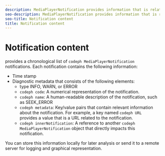 ```yaml
---
description: MediaPlayerNotification provides information that is related to the player’s status.
seo-description: MediaPlayerNotification provides information that is related to the player’s status.
seo-title: Notification content
title: Notification content
---
```


# Notification content

provides a chronological list of `codeph MediaPlayerNotification` notifications. Each notification contains the following information:
* Time stamp
* Diagnostic metadata that consists of the following elements:
    * type INFO, WARN, or ERROR
    * `codeph code`: A numerical representation of the notification.
    * `codeph name`: A human-readable description of the notification, such as SEEK_ERROR
    * `codeph metadata`: Key/value pairs that contain relevant information about the notification. For example, a key named `codeph URL` provides a value that is a URL related to the notification.
    * `codeph innerNotification`: A reference to another `codeph MediaPlayerNotification` object that directly impacts this notification.
  

You can store this information locally for later analysis or send it to a remote server for logging and graphical representation.

